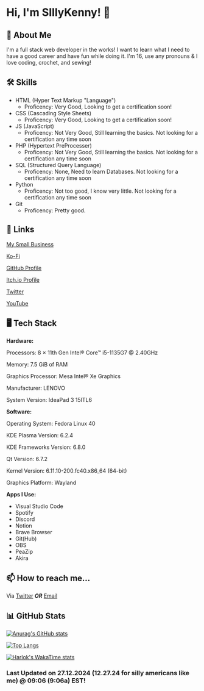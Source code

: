 
# Hi, I'm SIllyKenny! 👋

## 🚀 About Me
I'm a full stack web developer in the works! I want to learn what I need to have a good career and have fun while doing it. I'm 16, use any pronouns & I love coding, crochet, and sewing!
## 🛠 Skills
- HTML (Hyper Text Markup "Language") 
    - Proficency: Very Good, Looking to get a certification soon!
- CSS (Cascading Style Sheets)
    - Proficency: Very Good, Looking to get a certification soon!
- JS (JavaScript)
    - Proficency: Not Very Good, Still learning the basics. Not looking for a certification any time soon
- PHP (Hypertext PreProcesser)
    - Proficency: Not Very Good, Still learning the basics. Not looking for a certification any time soon
- SQL (Structured Query Language)
    - Proficency: None, Need to learn Databases. Not looking for a certification any time soon
- Python
    - Proficency: Not too good, I know very little. Not looking for a certification any time soon
- Git
    - Proficency: Pretty good.



## 🔗 Links
[My Small Business](https://thevines.shop/)

[Ko-Fi](https://ko-fi.com/velvetvines)

[GitHub Profile](https://github.com/DarleenFairy33)

[Itch.io Profile](https://morguefaexx.itch.io/)

[Twitter](https://x.com/MORGUEFAEXX)

[YouTube](https://www.youtube.com/@NeonSageGyal)
## 🖥️ Tech Stack

**Hardware:**

Processors: 8 × 11th Gen Intel® Core™ i5-1135G7 @ 2.40GHz

Memory: 7.5 GiB of RAM

Graphics Processor: Mesa Intel® Xe Graphics

Manufacturer: LENOVO

System Version: IdeaPad 3 15ITL6


**Software:**

Operating System: Fedora Linux 40

KDE Plasma Version: 6.2.4

KDE Frameworks Version: 6.8.0

Qt Version: 6.7.2

Kernel Version: 6.11.10-200.fc40.x86_64 (64-bit)

Graphics Platform: Wayland

**Apps I Use:**

- Visual Studio Code
- Spotify
- Discord
- Notion
- Brave Browser
- Git(Hub)
- OBS
- PeaZip
- Akira
## 📫 How to reach me...

Via [Twitter](https://x.com/MORGUEFAEXX) ***OR*** [Email](mailto:darleenfairy33@myyahoo.com)

## 📊 GitHub Stats

[![Anurag's GitHub stats](https://github-readme-stats.vercel.app/api?username=SillyKenny)](https://github.com/anuraghazra/github-readme-stats)

[![Top Langs](https://github-readme-stats.vercel.app/api/top-langs/?username=SillyKenny)](https://github.com/anuraghazra/github-readme-stats)

[![Harlok's WakaTime stats](https://github-readme-stats.vercel.app/api/wakatime?username=SillyKenny)](https://github.com/anuraghazra/github-readme-stats)

### Last Updated on 27.12.2024 (12.27.24 for silly americans like me) @ 09:06 (9:06a) EST!
